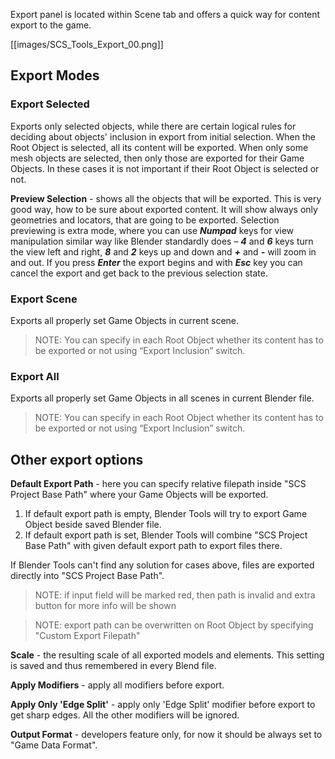 Export panel is located within Scene tab and offers a quick way for content export to the game.

[[images/SCS_Tools_Export_00.png]]

## Export Modes

### Export Selected

Exports only selected objects, while there are certain logical rules for deciding about objects' inclusion in export from initial selection. When the Root Object is selected, all its content will be exported. When only some mesh objects are selected, then only those are exported for their Game Objects. In these cases it is not important if their Root Object is selected or not.

**Preview Selection** - shows all the objects that will be exported. This is very good way, how to be sure about exported content. It will show always only geometries and locators, that are going to be exported. Selection previewing is extra mode, where you can use ***Numpad*** keys for view manipulation similar way like Blender standardly does – ***4*** and ***6*** keys turn the view left and right, ***8*** and ***2*** keys up and down and ***+*** and ***-*** will zoom in and out. If you press ***Enter*** the export begins and with ***Esc*** key you can cancel the export and get back to the previous selection state.


### Export Scene

Exports all properly set Game Objects in current scene. 
> NOTE: You can specify in each Root Object whether its content has to be exported or not using “Export Inclusion” switch.


### Export All

Exports all properly set Game Objects in all scenes in current Blender file.
> NOTE: You can specify in each Root Object whether its content has to be exported or not using “Export Inclusion” switch.


## Other export options

**Default Export Path** - here you can specify relative filepath inside "SCS Project Base Path" where your Game Objects will be exported. 

1. If default export path is empty, Blender Tools will try to export Game Object beside saved Blender file.
2. If default export path is set, Blender Tools will combine "SCS Project Base Path" with given default export path to export files there.
   
If Blender Tools can't find any solution for cases above, files are exported directly into "SCS Project Base Path".

> NOTE: if input field will be marked red, then path is invalid and extra button for more info will be shown

> NOTE: export path can be overwritten on Root Object by specifying "Custom Export Filepath"


**Scale** - the resulting scale of all exported models and elements. This setting is saved and thus remembered in every Blend file.


**Apply Modifiers** - apply all modifiers before export.


**Apply Only 'Edge Split'** - apply only 'Edge Split' modifier before export to get sharp edges. All the other modifiers will be ignored.

**Output Format** - developers feature only, for now it should be always set to "Game Data Format".
